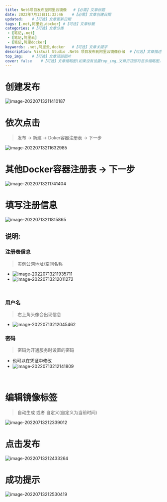 ```yaml
---
title: Net6项目发布至阿里云镜像	#【必需】文章标题
date: 2022年7月13日11:32:46	#【必需】文章创建日期
updated:	#【可选】文章更新日期
tags: [.net,阿里云,docker]	#【可选】文章标籤
categories:	#【可选】文章分类
 - [笔记,.net]
 - [笔记,阿里云]
 - [笔记,阿里docker]
keywords: .net,阿里云,docker	#【可选】文章关键字
description: Vistual Studio .Net6 项目发布到阿里云镜像存储	#【可选】文章描述
top_img:	#【可选】文章顶部图片
cover: false	#【可选】文章缩略图(如果没有设置top_img,文章页顶部将显示缩略图，可设为false/图片地址/留空)##  
---
```


# 创建发布

![image-20220713211410187](../../images/dotnet6项目发布阿里云镜像存储/image-20220713211410187.png)

# 依次点击

> 发布 -> 新建 -> Doker容器注册表 -> 下一步

![image-20220713211632985](../../images/dotnet6项目发布阿里云镜像存储/image-20220713211632985.png)

# 其他Docker容器注册表 -> 下一步

![image-20220713211741404](../../images/dotnet6项目发布阿里云镜像存储/image-20220713211741404.png)

# 填写注册信息

![image-20220713211815865](../../images/dotnet6项目发布阿里云镜像存储/image-20220713211815865.png)

## 说明:

### 注册表信息

> 实例公网地址/空间名称

- ![image-20220713211935711](../../images/dotnet6项目发布阿里云镜像存储/image-20220713211935711.png)
- ![image-20220713212011272](../../images/dotnet6项目发布阿里云镜像存储/image-20220713212011272.png)

​		

###  用户名

>  右上角头像会出现信息

- ![image-20220713212045462](../../images/dotnet6项目发布阿里云镜像存储/image-20220713212045462.png)

### 密码 

> 密码为开通服务时设置的密码

- 也可以在凭证中修改
- ![image-20220713212141809](../../images/dotnet6项目发布阿里云镜像存储/image-20220713212141809.png)

​		

# 编辑镜像标签

> 自动生成 或者 自定义(自定义为当前时间)

![image-20220713212339012](../../images/dotnet6项目发布阿里云镜像存储/image-20220713212339012.png)

# 点击发布

![image-20220713212433264](../../images/dotnet6项目发布阿里云镜像存储/image-20220713212433264.png)

# 成功提示

![image-20220713212530419](../../images/dotnet6项目发布阿里云镜像存储/image-20220713212530419.png)
